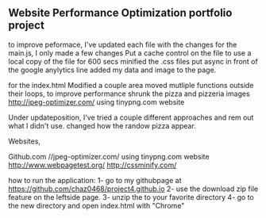 ## Website Performance Optimization portfolio project

to improve peformace, I've updated each file with the changes
for the main.js, I only made a few changes
Put a cache control on the file to use a local copy of the file for 600 secs
minified the .css files
put async in front of the google anylytics line
added my data and image to the page.

for the index.html Modified a couple area
moved mutliple functions outside their loops, to improve performance
shrunk the pizza and pizzeria images http://jpeg-optimizer.com/ using tinypng.com website

Under updateposition, I've tried a couple different approaches and rem out what I didn't use.
changed how the randow pizza appear.

Websites,

Github.com
//jpeg-optimizer.com/ using tinypng.com website
http://www.webpagetest.org/
http://cssminify.com/

how to run the application:
1- go to my githubpage at https://github.com/chaz0468/project4.github.io
2- use the download zip file feature on the leftside page.
3- unzip the to your favorite directory
4- go to the new directory and open index.html with "Chrome"
